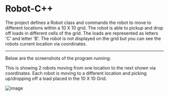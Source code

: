 # Robot-C++
The project defines a Robot class and commands the robot to move to different locations within a 10 X 10 grid. The robot is able to pickup and drop off loads in different cells of the grid. The loads are represented as letters 'C' and letter 'B'. The robot is not displayed on the grid but you can see the robots current location via coordinates. 

-----------------------------------------------------------------------------------------------------------------------------------------------------------------

Below are the screenshots of the program running:


This is showing 2 robots moving from one location to the next shown via coordinates. Each robot is moving to a different location and picking up/dropping off a load placed in the 10 X 10 Grid.  


![image](https://user-images.githubusercontent.com/81937437/190913834-d0cf5da3-09fc-4315-9fc0-d6d517f453b9.png)

